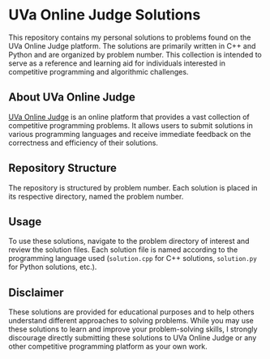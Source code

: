# UVa Online Judge Solutions

This repository contains my personal solutions to problems found on the UVa Online Judge platform. The solutions are primarily written in C++ and Python and are organized by problem number. This collection is intended to serve as a reference and learning aid for individuals interested in competitive programming and algorithmic challenges.

## About UVa Online Judge

[UVa Online Judge](https://onlinejudge.org/) is an online platform that provides a vast collection of competitive programming problems. It allows users to submit solutions in various programming languages and receive immediate feedback on the correctness and efficiency of their solutions.

## Repository Structure

The repository is structured by problem number. Each solution is placed in its respective directory, named the problem number.

## Usage

To use these solutions, navigate to the problem directory of interest and review the solution files. Each solution file is named according to the programming language used (`solution.cpp` for C++ solutions, `solution.py` for Python solutions, etc.).

## Disclaimer

These solutions are provided for educational purposes and to help others understand different approaches to solving problems. While you may use these solutions to learn and improve your problem-solving skills, I strongly discourage directly submitting these solutions to UVa Online Judge or any other competitive programming platform as your own work.


